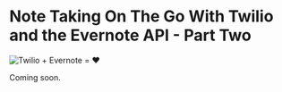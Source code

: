 # Note Taking On The Go With Twilio and the Evernote API - Part Two

![Twilio + Evernote = ♥](http://cl.ly/image/3R3r452L3C08/twilio_plus_evernote.png)

Coming soon.
